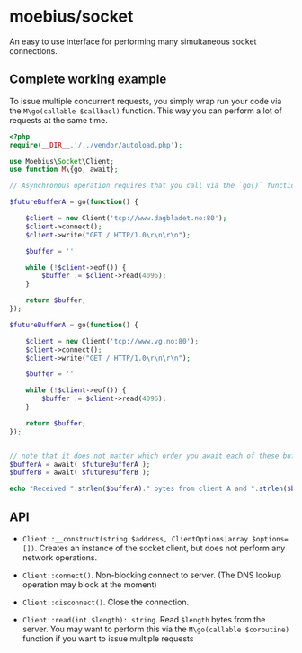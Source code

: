 moebius/socket
==============

An easy to use interface for performing many simultaneous socket connections.

Complete working example
------------------------

To issue multiple concurrent requests, you simply wrap run your code via the
`M\go(callable $callbacl)` function. This way you can perform a lot of requests
at the same time.


```php
<?php
require(__DIR__.'/../vendor/autoload.php');

use Moebius\Socket\Client;
use function M\{go, await};

// Asynchronous operation requires that you call via the `go()` function.

$futureBufferA = go(function() {

    $client = new Client('tcp://www.dagbladet.no:80');
    $client->connect();
    $client->write("GET / HTTP/1.0\r\n\r\n");

    $buffer = ''

    while (!$client->eof()) {
        $buffer .= $client->read(4096);
    }

    return $buffer;
});

$futureBufferA = go(function() {

    $client = new Client('tcp://www.vg.no:80');
    $client->connect();
    $client->write("GET / HTTP/1.0\r\n\r\n");

    $buffer = ''

    while (!$client->eof()) {
        $buffer .= $client->read(4096);
    }

    return $buffer;
});


// note that it does not matter which order you await each of these buffers
$bufferA = await( $futureBufferA );
$bufferB = await( $futureBufferB );

echo "Received ".strlen($bufferA)." bytes from client A and ".strlen($bufferB)." bytes from client B\n";
```


API
---

 * `Client::__construct(string $address, ClientOptions|array $options=[])`. Creates an instance of the
   socket client, but does not perform any network operations.

 * `Client::connect()`. Non-blocking connect to server. (The DNS lookup operation may block at the moment)

 * `Client::disconnect()`. Close the connection.

 * `Client::read(int $length): string`. Read `$length` bytes from the server. You may want to perform this
   via the `M\go(callable $coroutine)` function if you want to issue multiple requests
